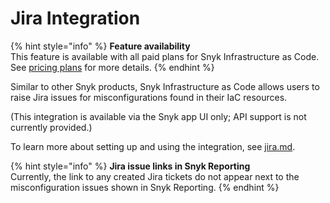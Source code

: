 # Jira Integration

{% hint style="info" %}
**Feature availability**\
This feature is available with all paid plans for Snyk Infrastructure as Code.\
See [pricing plans](https://snyk.io/plans/) for more details.
{% endhint %}

Similar to other Snyk products, Snyk Infrastructure as Code allows users to raise Jira issues for misconfigurations found in their IaC resources.

(This integration is available via the Snyk app UI only; API support is not currently provided.)

To learn more about setting up and using the integration, see [jira.md](../../features/integrations/notifications-ticketing-system-integrations/jira.md "mention").

{% hint style="info" %}
**Jira issue links in Snyk Reporting**\
Currently, the link to any created Jira tickets do not appear next to the misconfiguration issues shown in Snyk Reporting.
{% endhint %}
